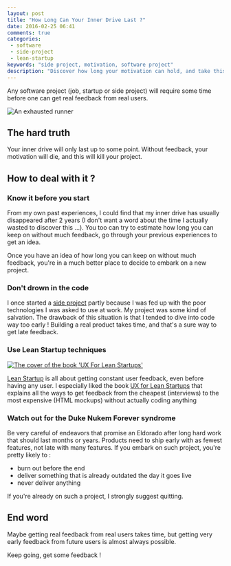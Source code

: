 ```yaml
---
layout: post
title: "How Long Can Your Inner Drive Last ?"
date: 2016-02-25 06:41
comments: true
categories:
 - software
 - side-project
 - lean-startup
keywords: "side project, motivation, software project"
description: "Discover how long your motivation can hold, and take this into account next time you embark on a software project"
---
```

Any software project (job, startup or side project) will require some time before one can get real feedback from real users.

![An exhausted runner]({{site.url}}/imgs/2016-02-25-how-long-can-your-inner-drive-last/exhausted-runner.jpg)

## The hard truth

Your inner drive will only last up to some point. Without feedback, your motivation will die, and this will kill your project.

## How to deal with it ?

### Know it before you start

From my own past experiences, I could find that my inner drive has usually disappeared after 2 years (I don't want a word about the time I actually wasted to discover this ...). You too can try to estimate how long you can keep on without much feedback, go through your previous experiences to get an idea.

Once you have an idea of how long you can keep on without much feedback, you're in a much better place to decide to embark on a new project.

### Don't drown in the code

I once started a [side project](/rip-mes-courses-dot-fr/) partly because I was fed up with the poor technologies I was asked to use at work. My project was some kind of salvation. The drawback of this situation is that I tended to dive into code way too early ! Building a real product takes time, and that's a sure way to get late feedback.

### Use Lean Startup techniques

[![The cover of the book 'UX For Lean Startups']({{site.url}}/imgs/2016-02-25-how-long-can-your-inner-drive-last/ux-for-lean-startups.jpg)](http://www.amazon.com/UX-Lean-Startups-Experience-Research/dp/1449334911)

[Lean Startup](http://theleanstartup.com/) is all about getting constant user feedback, even before having any user. I especially liked the book [UX for Lean Startups](http://www.amazon.com/UX-Lean-Startups-Experience-Research/dp/1449334911) that explains all the ways to get feedback from the cheapest (interviews) to the most expensive (HTML mockups) without actually coding anything

### Watch out for the Duke Nukem Forever syndrome

Be very careful of endeavors that promise an Eldorado after long hard work that should last months or years. Products need to ship early with as fewest features, not late with many features. If you embark on such project, you're pretty likely to :

* burn out before the end
* deliver something that is already outdated the day it goes live
* never deliver anything

If you're already on such a project, I strongly suggest quitting.

## End word

Maybe getting real feedback from real users takes time, but getting very early feedback from future users is almost always possible.

Keep going, get some feedback !
